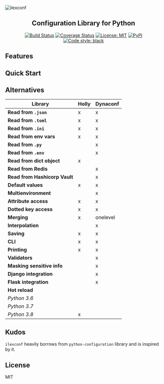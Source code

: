 ![ilexconf](https://raw.githubusercontent.com/vduseev/ilexconf/master/docs/img/logo.png)

<h2 align="center">Configuration Library for Python</h2>

<p align="center">
<a href="https://travis-ci.org/vduseev/ilexconf"><img alt="Build Status" src="https://travis-ci.org/vduseev/ilexconf.svg?branch=master"></a>
<a href="https://coveralls.io/github/psf/black?branch=master"><img alt="Coverage Status" src="https://coveralls.io/repos/github/psf/black/badge.svg?branch=master"></a>
<a href="https://github.com/psf/black/blob/master/LICENSE"><img alt="License: MIT" src="https://black.readthedocs.io/en/stable/_static/license.svg"></a>
<a href="https://pypi.org/project/ilexconf/"><img alt="PyPI" src="https://img.shields.io/pypi/v/ilexconf"></a>
<a href="https://github.com/psf/black"><img alt="Code style: black" src="https://img.shields.io/badge/code%20style-black-000000.svg"></a>
</p>

## Features

## Quick Start

## Alternatives

| Library                           | Holly | Dynaconf |
| --------------------------------- | ----- | -------- |
| **Read from `.json`**             | x     | x        |
| **Read from `.toml`**             | x     | x        |
| **Read from `.ini`**              | x     | x        |
| **Read from env vars**            | x     | x        |
| **Read from `.py`**               |       | x        |
| **Read from `.env`**              |       | x        |
| **Read from dict object**         | x     |          |
| **Read from Redis**               |       | x        |
| **Read from Hashicorp Vault**     |       | x        |
| **Default values**                | x     | x        |         
| **Multienvironment**              |       | x        |
| **Attribute access**              | x     | x        |
| **Dotted key access**             | x     | x        |
| **Merging**                       | x     | onelevel |
| **Interpolation**                 |       | x        |
| **Saving**                        | x     | x        |
| **CLI**                           | x     | x        |
| **Printing**                      | x     | x        |
| **Validators**                    |       | x        |
| **Masking sensitive info**        |       | x        |
| **Django integration**            |       | x        |
| **Flask integration**             |       | x        |
| **Hot reload**                    |       |          |
| *Python 3.6*                      |       |          |
| *Python 3.7*                      |       |          |
| *Python 3.8*                      | x     |          |

## Kudos

`ilexconf` heavily borrows from `python-configuration` library and is inspired by it.

## License

MIT